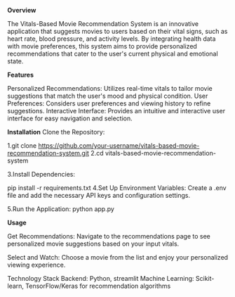 **Overview**


The Vitals-Based Movie Recommendation System is an innovative application that suggests movies to users based on their vital signs, such as heart rate, blood pressure, and activity levels. By integrating health data with movie preferences, this system aims to provide personalized recommendations that cater to the user's current physical and emotional state.

**Features**


Personalized Recommendations: Utilizes real-time vitals to tailor movie suggestions that match the user's mood and physical condition.
User Preferences: Considers user preferences and viewing history to refine suggestions.
Interactive Interface: Provides an intuitive and interactive user interface for easy navigation and selection.

**Installation**
Clone the Repository:

1.git clone https://github.com/your-username/vitals-based-movie-recommendation-system.git
2.cd vitals-based-movie-recommendation-system

3.Install Dependencies:

pip install -r requirements.txt
4.Set Up Environment Variables:
Create a .env file and add the necessary API keys and configuration settings.

5.Run the Application:
python app.py


**Usage**

Get Recommendations:
Navigate to the recommendations page to see personalized movie suggestions based on your input vitals.

Select and Watch:
Choose a movie from the list and enjoy your personalized viewing experience.

Technology Stack
Backend: Python, streamlit
Machine Learning: Scikit-learn, TensorFlow/Keras for recommendation algorithms
